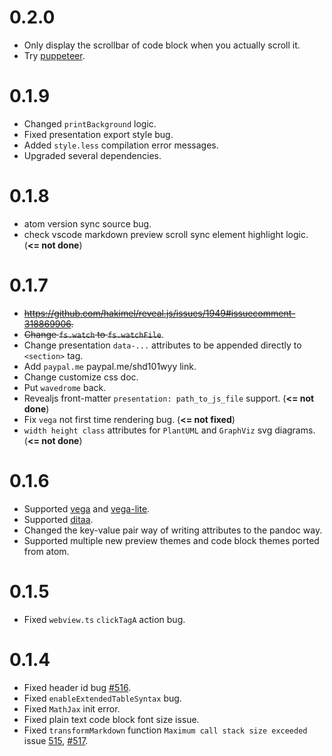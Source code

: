 # 0.2.0
* Only display the scrollbar of code block when you actually scroll it.  
* Try [puppeteer](https://github.com/GoogleChrome/puppeteer).  

# 0.1.9
* Changed `printBackground` logic.  
* Fixed presentation export style bug.  
* Added `style.less` compilation error messages.  
* Upgraded several dependencies.  

# 0.1.8 
* atom version sync source bug.  
* check vscode markdown preview scroll sync element highlight logic.  (**<= not done**)

# 0.1.7  
* ~~https://github.com/hakimel/reveal.js/issues/1949#issuecomment-318869906.~~    
* ~~Change `fs.watch` to `fs.watchFile`~~.    
* Change presentation `data-...` attributes to be appended directly to `<section>` tag.  
* Add `paypal.me` paypal.me/shd101wyy link.  
* Change customize css doc.   
* Put `wavedrome` back.  
* Revealjs front-matter `presentation: path_to_js_file` support.  (**<= not done**)
* Fix `vega` not first time rendering bug. (**<= not fixed**)   
* `width height class` attributes for `PlantUML` and `GraphViz` svg diagrams. (**<= not done**)  

# 0.1.6
* Supported [vega](https://vega.github.io/vega/) and [vega-lite](https://vega.github.io/vega-lite/).   
* Supported [ditaa](https://github.com/stathissideris/ditaa).  
* Changed the key-value pair way of writing attributes to the pandoc way.   
* Supported multiple new preview themes and code block themes ported from atom.    

# 0.1.5
* Fixed `webview.ts` `clickTagA` action bug.  

# 0.1.4
* Fixed header id bug [#516](https://github.com/shd101wyy/markdown-preview-enhanced/issues/516).  
* Fixed `enableExtendedTableSyntax` bug.  
* Fixed `MathJax` init error.  
* Fixed plain text code block font size issue.  
* Fixed `transformMarkdown` function `Maximum call stack size exceeded` issue [515](https://github.com/shd101wyy/markdown-preview-enhanced/issues/515), [#517](https://github.com/shd101wyy/markdown-preview-enhanced/issues/517).  

